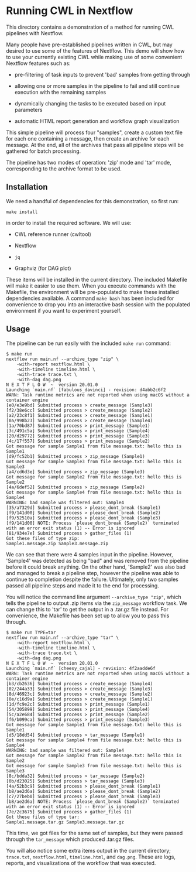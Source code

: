 # Running CWL in Nextflow

This directory contains a demonstration of a method for running CWL pipelines with Nextflow.

Many people have pre-established pipelines written in CWL, but may desired to use some of the features of Nextflow. This demo will show how to use your currently existing CWL while making use of some convenient Nextflow features such as:

- pre-filtering of task inputs to prevent 'bad' samples from getting through

- allowing one or more samples in the pipeline to fail and still continue execution with the remaining samples

- dynamically changing the tasks to be executed based on input parameters

- automatic HTML report generation and workflow graph visualization

This simple pipeline will process four "samples", create a custom text file for each one containing a message, then create an archive for each message. At the end, all of the archives that pass all pipeline steps will be gathered for batch processing.

The pipeline has two modes of operation: 'zip' mode and 'tar' mode, corresponding to the archive format to be used.

## Installation

We need a handful of dependencies for this demonstration, so first run:

```
make install
```

in order to install the required software. We will use:

- CWL reference runner (cwltool)

- Nextflow

- `jq`

- Graphviz (for DAG plot)

These items will be installed in the current directory. The included Makefile will make it easier to use them. When you execute commands with the Makefile, the environment will be pre-populated to make these installed dependencies available. A command `make bash` has been included for convenience to drop you into an interactive bash session with the populated environment if you want to experiment yourself.

## Usage

The pipeline can be run easily with the included `make run` command:

```
$ make run
nextflow run main.nf --archive_type "zip" \
	-with-report nextflow.html \
	-with-timeline timeline.html \
	-with-trace trace.txt \
	-with-dag dag.png
N E X T F L O W  ~  version 20.01.0
Launching `main.nf` [fabulous_davinci] - revision: d4abb2c6f2
WARN: Task runtime metrics are not reported when using macOS without a container engine
[e0/e3e9bd] Submitted process > create_message (Sample3)
[f2/38e6cc] Submitted process > create_message (Sample2)
[a2/23c8f1] Submitted process > create_message (Sample1)
[0a/998b23] Submitted process > create_message (Sample4)
[1a/70bd87] Submitted process > print_message (Sample1)
[3c/491c5a] Submitted process > print_message (Sample4)
[20/d29772] Submitted process > print_message (Sample3)
[4c/17f557] Submitted process > print_message (Sample2)
Got message for sample Sample1 from file message.txt: hello this is Sample1
[d9/fc52b1] Submitted process > zip_message (Sample1)
Got message for sample Sample3 from file message.txt: hello this is Sample3
[a4/cd6d3e] Submitted process > zip_message (Sample3)
Got message for sample Sample2 from file message.txt: hello this is Sample2
[4a/6def52] Submitted process > zip_message (Sample2)
Got message for sample Sample4 from file message.txt: hello this is Sample4
WARNING: bad sample was filtered out: Sample4
[35/a7329d] Submitted process > please_dont_break (Sample1)
[f9/141d00] Submitted process > please_dont_break (Sample2)
[f9/52510a] Submitted process > please_dont_break (Sample3)
[f9/141d00] NOTE: Process `please_dont_break (Sample2)` terminated with an error exit status (1) -- Error is ignored
[81/934e7e] Submitted process > gather_files (1)
Got these files of type zip:
Sample1.message.zip Sample3.message.zip
```

We can see that there were 4 samples input in the pipeline. However, 'Sample4' was detected as being "bad" and was removed from the pipeline before it could break anything. On the other hand, 'Sample2' was also bad and managed to break a pipeline step, however the pipeline was able to continue to completion despite the failure. Ultimately, only two samples passed all pipeline steps and made it to the end for processing.

You will notice the command line argument `--archive_type "zip"`, which tells the pipeline to output .zip items via the `zip_message` workflow task. We can change this to 'tar' to get the output in a .tar.gz file instead. For convenience, the Makefile has been set up to allow you to pass this through.

```
$ make run TYPE=tar
nextflow run main.nf --archive_type "tar" \
	-with-report nextflow.html \
	-with-timeline timeline.html \
	-with-trace trace.txt \
	-with-dag dag.png
N E X T F L O W  ~  version 20.01.0
Launching `main.nf` [cheesy_cajal] - revision: 4f2aadde6f
WARN: Task runtime metrics are not reported when using macOS without a container engine
[b3/cb2636] Submitted process > create_message (Sample4)
[02/244a33] Submitted process > create_message (Sample3)
[8d/46923c] Submitted process > create_message (Sample2)
[0e/c16d9a] Submitted process > create_message (Sample1)
[1d/fc9e2c] Submitted process > print_message (Sample1)
[54/305899] Submitted process > print_message (Sample4)
[5c/a2e684] Submitted process > print_message (Sample2)
[f6/b099ca] Submitted process > print_message (Sample3)
Got message for sample Sample1 from file message.txt: hello this is Sample1
[d5/18dd54] Submitted process > tar_message (Sample1)
Got message for sample Sample4 from file message.txt: hello this is Sample4
WARNING: bad sample was filtered out: Sample4
Got message for sample Sample2 from file message.txt: hello this is Sample2
Got message for sample Sample3 from file message.txt: hello this is Sample3
[8c/bdda32] Submitted process > tar_message (Sample2)
[0b/d23025] Submitted process > tar_message (Sample3)
[4a/52b3c9] Submitted process > please_dont_break (Sample1)
[b8/ae2d6a] Submitted process > please_dont_break (Sample2)
[c7/27beb0] Submitted process > please_dont_break (Sample3)
[b8/ae2d6a] NOTE: Process `please_dont_break (Sample2)` terminated with an error exit status (1) -- Error is ignored
[7e/2c3675] Submitted process > gather_files (1)
Got these files of type tar:
Sample1.message.tar.gz Sample3.message.tar.gz
```

This time, we got files for the same set of samples, but they were passed through the `tar_message` which produced .tar.gz files.

You will also notice some extra items output in the current directory; `trace.txt`, `nextflow.html`, `timeline.html`, and `dag.png`. These are logs, reports, and visualizations of the workflow that was executed.
